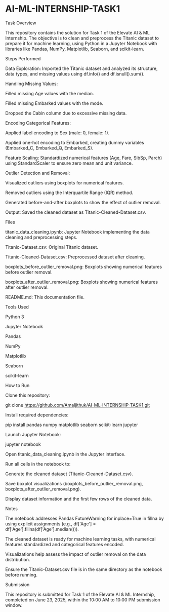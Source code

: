 # AI-ML-INTERNSHIP-TASK1

Task Overview

This repository contains the solution for Task 1 of the Elevate AI & ML Internship. The objective is to clean and preprocess the Titanic dataset to prepare it for machine learning, using Python in a Jupyter Notebook with libraries like Pandas, NumPy, Matplotlib, Seaborn, and scikit-learn.

Steps Performed





Data Exploration: Imported the Titanic dataset and analyzed its structure, data types, and missing values using df.info() and df.isnull().sum().



Handling Missing Values:





Filled missing Age values with the median.



Filled missing Embarked values with the mode.



Dropped the Cabin column due to excessive missing data.



Encoding Categorical Features:





Applied label encoding to Sex (male: 0, female: 1).



Applied one-hot encoding to Embarked, creating dummy variables (Embarked_C, Embarked_Q, Embarked_S).



Feature Scaling: Standardized numerical features (Age, Fare, SibSp, Parch) using StandardScaler to ensure zero mean and unit variance.



Outlier Detection and Removal:





Visualized outliers using boxplots for numerical features.



Removed outliers using the Interquartile Range (IQR) method.



Generated before-and-after boxplots to show the effect of outlier removal.



Output: Saved the cleaned dataset as Titanic-Cleaned-Dataset.csv.

Files





titanic_data_cleaning.ipynb: Jupyter Notebook implementing the data cleaning and preprocessing steps.



Titanic-Dataset.csv: Original Titanic dataset.



Titanic-Cleaned-Dataset.csv: Preprocessed dataset after cleaning.



boxplots_before_outlier_removal.png: Boxplots showing numerical features before outlier removal.



boxplots_after_outlier_removal.png: Boxplots showing numerical features after outlier removal.



README.md: This documentation file.

Tools Used





Python 3



Jupyter Notebook



Pandas



NumPy



Matplotlib



Seaborn



scikit-learn

How to Run





Clone this repository:

git clone https://github.com/Amaljithuk/AI-ML-INTERNSHIP-TASK1.git



Install required dependencies:

pip install pandas numpy matplotlib seaborn scikit-learn jupyter



Launch Jupyter Notebook:

jupyter notebook



Open titanic_data_cleaning.ipynb in the Jupyter interface.



Run all cells in the notebook to:





Generate the cleaned dataset (Titanic-Cleaned-Dataset.csv).



Save boxplot visualizations (boxplots_before_outlier_removal.png, boxplots_after_outlier_removal.png).



Display dataset information and the first few rows of the cleaned data.

Notes





The notebook addresses Pandas FutureWarning for inplace=True in fillna by using explicit assignments (e.g., df['Age'] = df['Age'].fillna(df['Age'].median())).



The cleaned dataset is ready for machine learning tasks, with numerical features standardized and categorical features encoded.



Visualizations help assess the impact of outlier removal on the data distribution.



Ensure the Titanic-Dataset.csv file is in the same directory as the notebook before running.

Submission

This repository is submitted for Task 1 of the Elevate AI & ML Internship, completed on June 23, 2025, within the 10:00 AM to 10:00 PM submission window.
